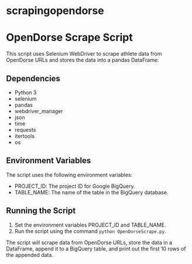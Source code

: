 # scrapingopendorse
# OpenDorse Scrape Script

This script uses Selenium WebDriver to scrape athlete data from OpenDorse URLs and stores the data into a pandas DataFrame.

## Dependencies

- Python 3
- selenium
- pandas
- webdriver_manager
- json
- time
- requests
- itertools
- os

## Environment Variables

The script uses the following environment variables:

- PROJECT_ID: The project ID for Google BigQuery.
- TABLE_NAME: The name of the table in the BigQuery database.

## Running the Script

1. Set the environment variables PROJECT_ID and TABLE_NAME.
2. Run the script using the command `python OpenDorseScrape.py`.

The script will scrape data from OpenDorse URLs, store the data in a DataFrame, append it to a BigQuery table, and print out the first 10 rows of the appended data.

